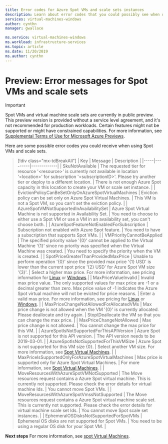 ```yaml
---
title: Error codes for Azure Spot VMs and scale sets instances 
description: Learn about error codes that you could possibly see when using Spot VMs and scale set instances.
services: virtual-machines-windows
author: cynthn
manager: gwallace

ms.service: virtual-machines-windows
ms.workload: infrastructure-services
ms.topic: article
ms.date: 11/20/2019
ms.author: cynthn
---
```


# Preview: Error messages for Spot VMs and scale sets


> [!IMPORTANT]
> Spot VMs and virtual machine scale sets are currently in public preview.
> This preview version is provided without a service level agreement, and it's not recommended for production workloads. Certain features might not be supported or might have constrained capabilities. 
> For more information, see [Supplemental Terms of Use for Microsoft Azure Previews](https://azure.microsoft.com/support/legal/preview-supplemental-terms/).


Here are some possible error codes you could receive when using Spot VMs and scale sets.

> [!div class="mx-tdBreakAll"]
> | Key | Message | Description |
> |-----|---------|-------------|
> | SkuNotAvailable | The requested tier for resource '\<resource\>' is currently not available in location '\<location\>' 
for subscription '\<subscriptionID\>'. Please try another tier or deploy to a different location. | There is not enough Azure Spot capacity in this location to create your VM or scale set instance. |
> | EvictionPolicyCanBeSetOnlyOnAzureSpotVirtualMachines  |  Eviction policy can be set only on Azure Spot Virtual Machines. | This VM is not a Spot VM, so you can't set the eviction policy. |
> | AzureSpotVMNotSupportedInAvailabilitySet  |  Azure Spot Virtual Machine is not supported in Availability Set. | You need to choose to either use a Spot VM or use a VM in an availability set, you can't choose both. |
> | AzureSpotFeatureNotEnabledForSubscription  |  Subscription not enabled with Azure Spot feature. | You need to have a subscription that supports Spot VMs. |
> | VMPriorityCannotBeApplied  |  The specified priority value '{0}' cannot be applied to the Virtual Machine '{1}' since no priority was specified when the Virtual Machine was created. | You need to specify the priority when the VM is created. |
> | SpotPriceGreaterThanProvidedMaxPrice  |  Unable to perform operation '{0}' since the provided max price '{1} USD' is lower than the current spot price '{2} USD' for Azure Spot VM size '{3}'. | Select a higher max price. For more information, see pricing information for [Linux](https://azure.microsoft.com/pricing/details/virtual-machines/linux/) or [Windows](https://azure.microsoft.com/pricing/details/virtual-machines/windows/).|
> | MaxPriceValueInvalid  |  Invalid max price value. The only supported values for max price are -1 or a decimal greater than zero. Max price value of -1 indicates the Azure Spot virtual machine will not be evicted for price reasons. | Enter a valid max price. For more information, see pricing for [Linux](https://azure.microsoft.com/pricing/details/virtual-machines/linux/) or [Windows](https://azure.microsoft.com/pricing/details/virtual-machines/windows/). |
> | MaxPriceChangeNotAllowedForAllocatedVMs | Max price change is not allowed when the VM '{0}' is currently allocated. Please deallocate and try again. | Stop\Deallocate the VM so that you can change the max price. |
> | MaxPriceChangeNotAllowed | Max price change is not allowed. | You cannot change the max price for this VM. |
> | AzureSpotIsNotSupportedForThisAPIVersion  |  Azure Spot is not supported for this API version. | The API version needs to be 2019-03-01. |
> | AzureSpotIsNotSupportedForThisVMSize  |  Azure Spot is not supported for this VM size {0}. | Select another VM size. For more information, see [Spot Virtual Machines](./linux/spot-vms.md). |
> | MaxPriceIsSupportedOnlyForAzureSpotVirtualMachines  |  Max price is supported only for Azure Spot Virtual Machines. | For more information, see [Spot Virtual Machines](./linux/spot-vms.md). |
> | MoveResourcesWithAzureSpotVMNotSupported  |  The Move resources request contains a Azure Spot virtual machine. This is currently not supported. Please check the error details for virtual machine Ids. | You cannot move Spot VMs. |
> | MoveResourcesWithAzureSpotVmssNotSupported  |  The Move resources request contains a Azure Spot virtual machine scale set. This is currently not supported. Please check the error details for virtual machine scale set Ids. | You cannot move Spot scale set instances. |
> | EphemeralOSDisksNotSupportedForSpotVMs | Ephemeral OS disks are not supported for Spot VMs. | You need to be using a regular OS disk for your Spot VM. |


**Next steps**
For more information, see [spot Virtual Machines](./linux/spot-vms.md).